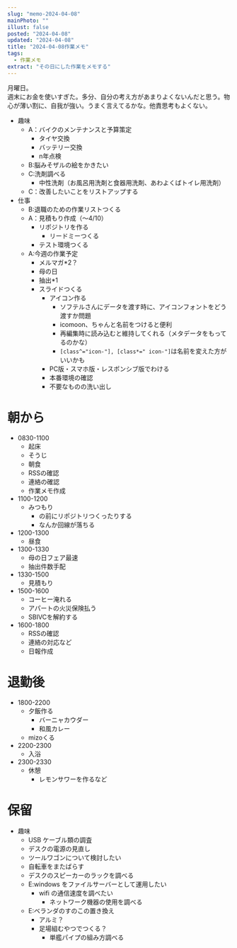 ```yaml
---
slug: "memo-2024-04-08"
mainPhoto: ""
illust: false
posted: "2024-04-08"
updated: "2024-04-08"
title: "2024-04-08作業メモ"
tags:
  - 作業メモ
extract: "その日にした作業をメモする"
---
```


月曜日。  
週末にお金を使いすぎた。多分、自分の考え方があまりよくないんだと思う。物心が薄い割に、自我が強い。うまく言えてるかな。他責思考もよくない。

- 趣味
  - A：バイクのメンテナンスと予算策定
    - タイヤ交換
    - バッテリー交換
    - n年点検
  - B:脳みそザルの絵をかきたい
  - C:洗剤調べる
    - 中性洗剤（お風呂用洗剤と食器用洗剤、あわよくばトイレ用洗剤）
  - C：改善したいことをリストアップする
- 仕事
  - B:退職のための作業リストつくる
  - A：見積もり作成（〜4/10）
    - リポジトリを作る
      - リードミーつくる
    - テスト環境つくる    
  - A:今週の作業予定
    - メルマガ*2？
    - 母の日
    - 抽出*1
    - スライドつくる
      - アイコン作る
        - ソフテルさんにデータを渡す時に、アイコンフォントをどう渡すか問題
        - icomoon、ちゃんと名前をつけると便利
        - 再編集時に読み込むと維持してくれる（メタデータをもってるのかな）
        - `[class^="icon-"], [class*=" icon-"]`は名前を変えた方がいいかも
      - PC版・スマホ版・レスポンシブ版でわける
      - 本番環境の確認
      - 不要なものの洗い出し

# 朝から

- 0830-1100
  - 起床
  - そうじ
  - 朝食
  - RSSの確認
  - 連絡の確認
  - 作業メモ作成
- 1100-1200
  - みつもり
    - の前にリポジトリつくったりする
    - なんか回線が落ちる
- 1200-1300
  - 昼食
- 1300-1330
  - 母の日フェア最速
  - 抽出件数手配
- 1330-1500
  - 見積もり
- 1500-1600
  - コーヒー淹れる
  - アパートの火災保険払う
  - SBIVCを解約する
- 1600-1800
  - RSSの確認
  - 連絡の対応など
  - 日報作成

# 退勤後

- 1800-2200
  - 夕飯作る
    - バーニャカウダー
    - 和風カレー
  - mizoくる
- 2200-2300
  - 入浴
- 2300-2330
  - 休憩
    - レモンサワーを作るなど

# 保留

- 趣味
  - USB ケーブル類の調査
  - デスクの電源の見直し
  - ツールワゴンについて検討したい
  - 自転車をまたばらす
  - デスクのスピーカーのラックを調べる
  - E:windows をファイルサーバーとして運用したい
    - wifi の通信速度を調べたい
      - ネットワーク機器の使用を調べる
  - E:ベランダのすのこの置き換え
    - アルミ？
    - 足場組むやつでつくる？
      - 単艦パイプの組み方調べる
